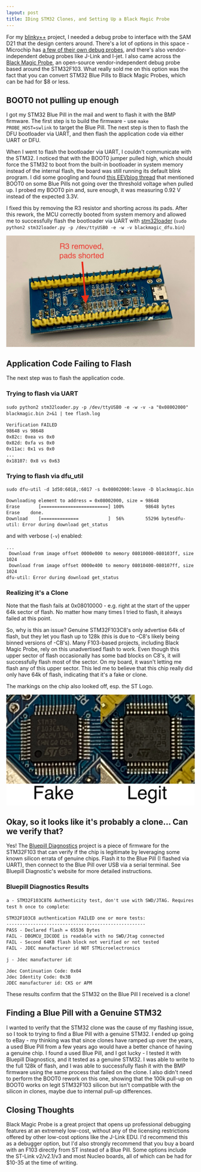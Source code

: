 ```yaml
---
layout: post
title: IDing STM32 Clones, and Setting Up a Black Magic Probe
---
```


For my [blinky++](https://github.com/amakovec/ledcube) project, I needed a debug probe to interface with the SAM D21 that the design centers around.  There's a lot of options in this space - Microchip has [a few of their own debug probes](https://www.microchip.com/en-us/development-tools-tools-and-software/programmers-and-debuggers), and there's also vendor-independent debug probes like J-Link and I-jet.  I also came across the [Black Magic Probe](https://github.com/blacksphere/blackmagic/wiki), an open-source vendor-independent debug probe based around the STM32F103.  What really sold me on this option was the fact that you can convert STM32 Blue Pills to Black Magic Probes, which can be had for \$8 or less.

## BOOT0 not pulling up enough

I got my STM32 Blue Pill in the mail and went to flash it with the BMP firmware.  The first step is to build the firmware - use `make PROBE_HOST=swlink` to target the Blue Pill.  The next step is then to flash the DFU bootloader via UART, and then flash the application code via either UART or DFU.

When I went to flash the bootloader via UART, I couldn't communicate with the STM32.  I noticed that with the BOOT0 jumper pulled high, which should force the STM32 to boot from the built-in bootloader in system memory instead of the internal flash, the board was still running its default blink program.  I did some googling and found [this EEVblog thread](https://www.eevblog.com/forum/microcontrollers/stm32f103-bluepill/) that mentioned BOOT0 on some Blue Pills not going over the threshold voltage when pulled up.  I probed my BOOT0 pin and, sure enough, it was measuring 0.92 V instead of the expected 3.3V.

I fixed this by removing the R3 resistor and shorting across its pads.  After this rework, the MCU correctly booted from system memory and allowed me to successfully flash the bootloader via UART with [stm32loader](https://github.com/jsnyder/stm32loader) (`sudo python2 stm32loader.py -p /dev/ttyUSB0 -e -w -v blackmagic_dfu.bin`)

![R3 removed, pads shorted](/assets/images/2021-09-18_STM32_Clones/bluepill_BOOT0_rework.jpg)

## Application Code Failing to Flash

The next step was to flash the application code.

### Trying to flash via UART

`sudo python2 stm32loader.py -p /dev/ttyUSB0 -e -w -v -a "0x08002000" blackmagic.bin 2>&1 | tee flash.log`

```
Verification FAILED
98648 vs 98648
0x82c: 0xea vs 0x0
0x82d: 0xfa vs 0x0
0x11ac: 0x1 vs 0x0
...
0x18107: 0x8 vs 0x63
```

### Trying to flash via dfu_util

`sudo dfu-util -d 1d50:6018,:6017 -s 0x08002000:leave -D blackmagic.bin`

```
Downloading element to address = 0x08002000, size = 98648
Erase   	[=========================] 100%        98648 bytes
Erase    done.
Download	[==============           ]  56%        55296 bytesdfu-util: Error during download get_status
```

and with verbose (`-v`) enabled:

```
...
 Download from image offset 0000e000 to memory 08010000-080103ff, size 1024
 Download from image offset 0000e400 to memory 08010400-080107ff, size 1024
dfu-util: Error during download get_status
```

### Realizing it's a Clone

Note that the flash fails at 0x08010000 - e.g. right at the start of the upper 64k sector of flash.  No matter how many times I tried to flash, it always failed at this point.

So, why is this an issue?  Genuine STM32F103C8's only advertise 64k of flash, but they let you flash up to 128k (this is due to -C8's likely being binned versions of -CB's).  Many F103-based projects, including Black Magic Probe, rely on this unadvertised flash to work.  Even though this upper sector of flash occasionally has some bad blocks on C8's, it will successfully flash most of the sector.  On my board, it wasn't letting me flash any of this upper sector.  This led me to believe that this chip really did only have 64k of flash, indicating that it's a fake or clone.

The markings on the chip also looked off, esp. the ST Logo.

![Comparison of a clone STM32 to a legitimate STM32.  Note the differences in the ST logo.](/assets/images/2021-09-18_STM32_Clones/STM32_clone_comparison.jpg)

## Okay, so it looks like it's probably a clone... Can we verify that?

Yes!  The [Bluepill Diagnostics](https://mecrisp-stellaris-folkdoc.sourceforge.io/bluepill-diagnostics-v1.6.html#how-to-use-bluepill-diagnostics-v1-631) project is a piece of firmware for the STM32F103 that can verify if the chip is legitimate by leveraging some known silicon errata of genuine chips.  Flash it to the Blue Pill (I flashed via UART), then connect to the Blue Pill over USB via a serial terminal.  See Bluepill Diagnostic's website for more detailed instructions.

### Bluepill Diagnostics Results

`a - STM32F103C8T6 Authenticity test, don't use with SWD/JTAG. Requires test h once to complete`:

```
STM32F103C8 authentication FAILED one or more tests:
----------------------------------------------------
PASS - Declared flash = 65536 Bytes
FAIL - DBGMCU_IDCODE is readable with no SWD/Jtag connected
FAIL - Second 64KB flash block not verified or not tested
FAIL - JDEC manufacturer id NOT STMicroelectronics
```

`j - Jdec manufacturer id`:

```
Jdec Continuation Code: 0x04
Jdec Identity Code: 0x3B
JDEC manufacturer id: CKS or APM 
```

These results confirm that the STM32 on the Blue Pill I received is a clone!

## Finding a Blue Pill with a Genuine STM32

I wanted to verify that the STM32 clone was the cause of my flashing issue, so I took to trying to find a Blue Pill with a genuine STM32.  I ended up going to eBay - my thinking was that since clones have ramped up over the years, a used Blue Pill from a few years ago would have a better chance of having a genuine chip.  I found a used Blue Pill, and I got lucky - I tested it with Bluepill Diagnostics, and it tested as a genuine STM32.  I was able to write to the full 128k of flash, and I was able to successfully flash it with the BMP firmware using the same process that failed on the clone.  I also didn't need to perform the BOOT0 rework on this one, showing that the 100k pull-up on BOOT0 works on legit STM32F103 silicon but isn't compatible with the silicon in clones, maybe due to internal pull-up differences.

## Closing Thoughts

Black Magic Probe is a great project that opens up professional debugging features at an extremely low-cost, without any of the licensing restrictions offered by other low-cost options like the J-Link EDU.  I'd recommend this as a debugger option, but I'd also strongly recommend that you buy a board with an F103 directly from ST instead of a Blue Pill.  Some options include the ST-Link v2/v2.1/v3 and most Nucleo boards, all of which can be had for \$10-35 at the time of writing.
